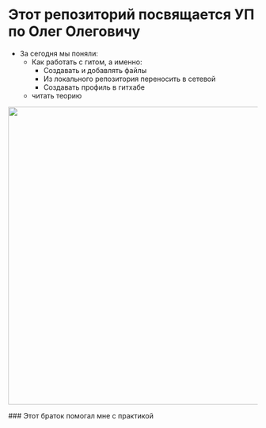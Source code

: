 # Этот репозиторий посвящается УП по Олег Олеговичу
  - За сегодня мы поняли:
      - Как работать с гитом, а именно:
          - Создавать и добавлять файлы
          - Из локального репозитория переносить в сетевой
          - Создавать профиль в гитхабе
      - читать теорию
<p align = "center">
  <img src="https://github.com/blademoon/Markdown/blob/main/Picture/cat.jpg" width="1100" height="600">
</p>
### Этот браток помогал мне с практикой 

